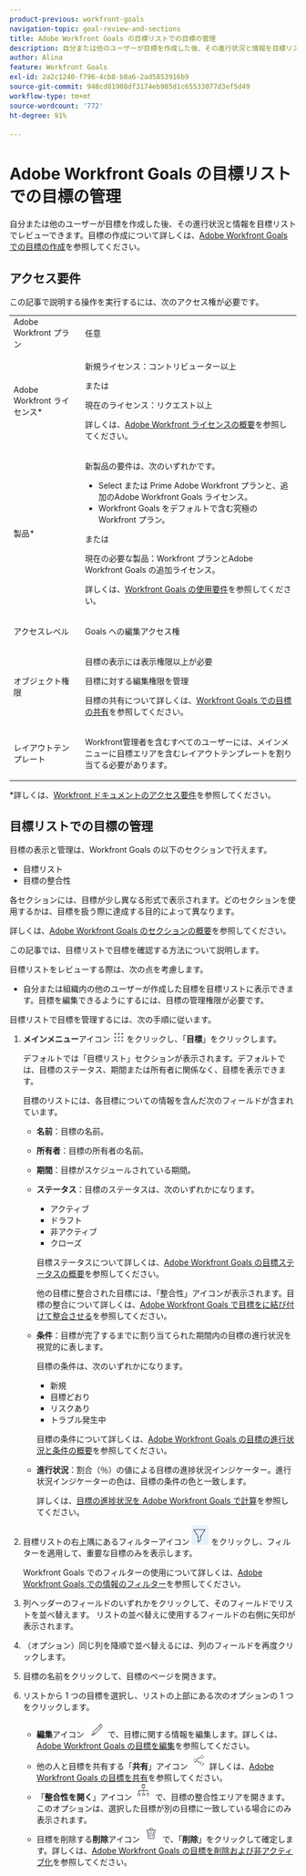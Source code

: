 ```yaml
---
product-previous: workfront-goals
navigation-topic: goal-review-and-sections
title: Adobe Workfront Goals の目標リストでの目標の管理
description: 自分または他のユーザーが目標を作成した後、その進行状況と情報を目標リストでレビューできます。目標の作成について詳しくは、「Adobe Workfront Goals での目標の作成」を参照してください。
author: Alina
feature: Workfront Goals
exl-id: 2a2c1240-f796-4cb8-b8a6-2ad5853916b9
source-git-commit: 948cd81908df3174eb985d1c65533077d3ef5d49
workflow-type: tm+mt
source-wordcount: '772'
ht-degree: 91%

---
```


# Adobe Workfront Goals の目標リストでの目標の管理

<!-- printing or exporting goals is no longer possible, but see if they add it later-->

自分または他のユーザーが目標を作成した後、その進行状況と情報を目標リストでレビューできます。目標の作成について詳しくは、[Adobe Workfront Goals での目標の作成](../../workfront-goals/goal-management/create-goals.md)を参照してください。

## アクセス要件

この記事で説明する操作を実行するには、次のアクセス権が必要です。

<table style="table-layout:auto">
<col>
</col>
<col>
</col>
<tbody>
 <tr>
 <td role="rowheader">Adobe Workfront プラン</td>
 <td>
 <p>任意</p>

</td>
 </tr>
 <tr>
 <td role="rowheader">Adobe Workfront ライセンス*</td>
 <td>
 <p>新規ライセンス：コントリビューター以上</p>
 または
 <p>現在のライセンス：リクエスト以上</p> <p>詳しくは、<a href="../../administration-and-setup/add-users/access-levels-and-object-permissions/wf-licenses.md" class="MCXref xref">Adobe Workfront ライセンスの概要</a>を参照してください。</p> </td>
 </tr>
 <tr>
 <td role="rowheader">製品*</td>
 <td>
 <p> 新製品の要件は、次のいずれかです。 </p>
<ul>
<li>Select または Prime Adobe Workfront プランと、追加のAdobe Workfront Goals ライセンス。</li>
<li>Workfront Goals をデフォルトで含む究極のWorkfront プラン。 </li></ul>
 <p>または</p>
 <p>現在の必要な製品：Workfront プランとAdobe Workfront Goals の追加ライセンス。 </p> <p>詳しくは、<a href="../../workfront-goals/goal-management/access-needed-for-wf-goals.md" class="MCXref xref">Workfront Goals の使用要件</a>を参照してください。 </p> </td>
 </tr>
 <tr>
 <td role="rowheader">アクセスレベル</td>
 <td> <p>Goals への編集アクセス権</p>  </td>
 </tr>
 <tr data-mc-conditions="">
 <td role="rowheader">オブジェクト権限</td>
 <td>
  <div>
  <p>目標の表示には表示権限以上が必要</p>
  <p>目標に対する編集権限を管理</p>
  <p>目標の共有について詳しくは、<a href="../../workfront-goals/workfront-goals-settings/share-a-goal.md" class="MCXref xref">Workfront Goals での目標の共有</a>を参照してください。 </p>
  </div> </td>
 </tr>
 <tr>
   <td role="rowheader"><p>レイアウトテンプレート</p></td>
   <td> <p>Workfront管理者を含むすべてのユーザーには、メインメニューに目標エリアを含むレイアウトテンプレートを割り当てる必要があります。 </p>  
</td>
  </tr>
</tbody>
</table>

*詳しくは、[Workfront ドキュメントのアクセス要件](/help/quicksilver/administration-and-setup/add-users/access-levels-and-object-permissions/access-level-requirements-in-documentation.md)を参照してください。

## 目標リストでの目標の管理

目標の表示と管理は、Workfront Goals の以下のセクションで行えます。

* 目標リスト
* 目標の整合性

各セクションには、目標が少し異なる形式で表示されます。どのセクションを使用するかは、目標を扱う際に達成する目的によって異なります。

詳しくは、[Adobe Workfront Goals のセクションの概要](../../workfront-goals/goal-review-and-workfront-goals-sections/overview-of-wf-goals-sections.md)を参照してください。

この記事では、目標リストで目標を確認する方法について説明します。

目標リストをレビューする際は、次の点を考慮します。

* 自分または組織内の他のユーザーが作成した目標を目標リストに表示できます。目標を編集できるようにするには、目標の管理権限が必要です。

<!--

### Manage the Goal List in the Production environment

1. Click the **Main Menu** icon ![](assets/main-menu-icon.png) in the upper-right corner, then click **Goals**.

   (!-- Add this when Shell is available to all: or (if available), click the **Main Menu** icon ![Main menu icon](../goal-review-and-workfront-goals-sections/assets/three-line-main-menu-icon.png) in the upper-left corner)
   --)

   The Goal List section displays by default. You can view goals regardless of their status, period, or owner, by default.

   The list of goals contains the following columns with information about each goal, result, or activity: 

   <table style="table-layout:auto"> 
    <col> 
    <col> 
    <tbody> 
     <tr> 
      <td role="rowheader"> 
       <div> 
        <p role="rowheader">Name </p> 
       </div> </td> 
      <td>The name of the goal, result, or activity.</td> 
     </tr> 
     <tr> 
      <td role="rowheader">Owner</td> 
      <td>The name of the goal, result, or activity owner. </td> 
     </tr> 
     <tr> 
      <td role="rowheader">Period</td> 
      <td>The time period for which the goal is scheduled.</td> 
     </tr> 
     <tr> 
      <td role="rowheader">Progress </td> 
      <td> <p>The progress indicator for the goal includes the following:</p> 
       <ul> 
      <li> <p>The progress label. </p> <p>For information, see <a href="../../workfront-goals/goal-management/calculate-goal-progress.md" class="MCXref xref">Overview of goal progress and condition in Adobe Workfront Goals</a>. </p> </li> 
      <li> <p>The percent complete of the goal, activity, or result. </p> </li> 
       </ul> </td> 
     </tr> 
     <tr> 
      <td role="rowheader"> <p>Status (includes alignment icon)</p> <p> <img src="assets/alignment-icon-large.png"> </p> </td> 
      <td> <p>The status of the goal which can be one of the following:</p> 
       <ul> 
        <li>Active</li> 
        <li>Draft</li> 
        <li>Inactive</li> 
        <li>Closed</li> 
       </ul> <p>For information about goal status, see <a href="../../workfront-goals/goal-management/goal-status-overview.md" class="MCXref xref">Goal status overview in Adobe Workfront Goals</a>. </p> <p>The alignment icon appears on goals that are aligned to other goals. For information about aligning goals, see <a href="../../workfront-goals/goal-alignment/align-goals-by-connecting-them.md" class="MCXref xref">Align goals by connecting them in Adobe Workfront Goals</a>.</p> </td> 
     </tr> 
    </tbody> 
   </table>

1. Use the filters in the upper-right corner of the goal list to select only goals that are important to you. For information about using filters in Workfront Goals, see [Filter information in Adobe Workfront Goals](../../workfront-goals/goal-management/filter-information-wf-goals.md)
1. Click any of the fields in the column headers to sort it by that field.

   An arrow displays to the right of the field by which the list is sorted.

   ![](assets/goal-list-with-goal-expanded-+-result-+-activity-350x117.png)

1. (Optional) Click the field in the column again to sort the same column in a descending order. 
1. Click the right-pointing arrow to the left of the goal name to expand a goal

   Or

   Click the right-pointing arrow ![](assets/right-pointing-arrow.png) in the header of the list to expand all the goals in the list and view additional information about each goal, including any of the following:

   * Results names, owners, and progress

     For information about results, see [Add results to goals in Adobe Workfront Goals](../../workfront-goals/results-and-activities/add-results-to-goals.md).
   
   * Activity names, owners, and progress

     For information about activities, see [Add activities to goals in Adobe Workfront Goals](../../workfront-goals/results-and-activities/add-activities-to-goals.md).

1. Click the name of a goal to open the **Goal Details** panel on the right and review more information about the goal as well as manage it. For information about reviewing individual goals, see [Update goals in the Goal details section in Adobe Workfront Goals](../../workfront-goals/goal-management/update-goals-in-goal-details-panel.md).
1. (Optional) Expand the **Goals per page** drop-down menu and select from the following options to display additional goals:

   * 20  
      
      This is the default selection. 
   * 50
   * 100

1. Click **Print** to export a list of goals, results, and activities to a .pdf file.

   >[!TIP]
   >
   >* When printing a list of goals, the file produced contains only the information displayed on the screen. Items eliminated by filtering a list of goals do not display in the .pdf file.
   >* When you do not expand the goals in the list before printing the list, the .pdf file displays only goals without their results and activities.

   For more information, see [Print the Goal List in Adobe Workfront Goals](../../workfront-goals/goal-management/print-the-goal-list.md). 

1. Click the **Alignment icon** ![](assets/align-icon.png) next to an aligned to open the goal's card in the Goal Alignment section. For more information, see [Navigate the Goal Alignment section in Adobe Workfront Goals](../../workfront-goals/goal-alignment/navigate-goal-alignment-chart.md).
-->

目標リストで目標を管理するには、次の手順に従います。

1. **メインメニュー**&#x200B;アイコン ![](assets/main-menu-icon.png) をクリックし、「**目標**」をクリックします。

   <!-- Add this when Shell is available to all: or (if available), click the **Main Menu** icon ![Main menu icon](../goal-review-and-workfront-goals-sections/assets/three-line-main-menu-icon.png) in the upper-left corner)
   -->

   デフォルトでは「目標リスト」セクションが表示されます。デフォルトでは、目標のステータス、期間または所有者に関係なく、目標を表示できます。

   目標のリストには、各目標についての情報を含んだ次のフィールドが含まれています。

   * **名前**：目標の名前。
   * **所有者**：目標の所有者の名前。
   * **期間**：目標がスケジュールされている期間。
   * **ステータス**：目標のステータスは、次のいずれかになります。
      * アクティブ
      * ドラフト
      * 非アクティブ
      * クローズ

     目標ステータスについて詳しくは、[Adobe Workfront Goals の目標ステータスの概要](../goal-management/goal-status-overview.md)を参照してください。

     他の目標に整合された目標には、「整合性」アイコンが表示されます。目標の整合について詳しくは、[Adobe Workfront Goals で目標をに結び付けて整合させる](../goal-alignment/align-goals-by-connecting-them.md)を参照してください。

   * **条件**：目標が完了するまでに割り当てられた期間内の目標の進行状況を視覚的に表します。

     目標の条件は、次のいずれかになります。

      * 新規
      * 目標どおり
      * リスクあり
      * トラブル発生中

     目標の条件について詳しくは、[Adobe Workfront Goals の目標の進行状況と条件の概要](../goal-management/calculate-goal-progress.md)を参照してください。

   * **進行状況**：割合（％）の値による目標の進捗状況インジケーター。進行状況インジケーターの色は、目標の条件の色と一致します。

     詳しくは、[目標の進捗状況を Adobe Workfront Goals で計算](../goal-management/calculate-goal-progress.md)を参照してください。

1. 目標リストの右上隅にあるフィルターアイコン ![](assets/filter-icon.png) をクリックし、フィルターを適用して、重要な目標のみを表示します。

   Workfront Goals でのフィルターの使用について詳しくは、[Adobe Workfront Goals での情報のフィルター](../goal-management/filter-information-wf-goals.md)を参照してください。

1. 列ヘッダーのフィールドのいずれかをクリックして、そのフィールドでリストを並べ替えます。
リストの並べ替えに使用するフィールドの右側に矢印が表示されます。

1. （オプション）同じ列を降順で並べ替えるには、列のフィールドを再度クリックします。
1. 目標の名前をクリックして、目標のページを開きます。
1. リストから 1 つの目標を選択し、リストの上部にある次のオプションの 1 つをクリックします。
   * **編集**&#x200B;アイコン ![](assets/edit-icon.png) で、目標に関する情報を編集します。詳しくは、[Adobe Workfront Goals の目標を編集](../goal-management/edit-goals.md)を参照してください。
   * 他の人と目標を共有する「**共有**」アイコン ![](assets/share-icon.png) 詳しくは、[Adobe Workfront Goals の目標を共有](../workfront-goals-settings/share-a-goal.md)を参照してください。
   * 「**整合性を開く**」アイコン ![](assets/align-icon-unshimmed.png) で、目標の整合性エリアを開きます。このオプションは、選択した目標が別の目標に一致している場合にのみ表示されます。
   * 目標を削除する&#x200B;**削除**&#x200B;アイコン ![](assets/delete-icon.png) で、「**削除**」をクリックして確定します。詳しくは、[Adobe Workfront Goals の目標を削除および非アクティブ化](../goal-management/delete-and-deactivate-goals.md)を参照してください。





